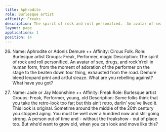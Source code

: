 ```yaml
---
title: Aphrodite
role: Burlesque artist
affinity: Freaks
description: The spirit of rock and roll personified.  An avatar of sex, drugs, and rock’n’roll in human form, from the moment of adoration of the performer on the stage to the beaten down tour thing, exhausted from the road.  Demure bleed leopard print and artful sleaze.  What are you rebelling against?  What have you got?
layout: page
applications: 1
position: 14
---
```



26) Name: Aphrodite or Adonis Demure ++
Affinity: Circus Folk.
Role: Burlesque artist
Groups: Freak, Performer, magic
Description: The spirit of rock and roll personified.  An avatar of sex, drugs, and rock’n’roll in human form, from the moment of adoration of the performer on the stage to the beaten down tour thing, exhausted from the road.  Demure bleed leopard print and artful sleaze.  What are you rebelling against?  What have you got?


27) Name: Jade or Jay Moonshine ++
Affinity: Freak
Role: Burlesque artist
Groups: Freak, Performer, young, old
Description: Some folks think that you take the retro-look too far; but this ain’t retro, darlin’ you’ve lived it.  This look is original.  Sometime around the middle of the 20th century you stopped aging.  You must be well over a hundred now and still going strong.  A person out of time and - without the freakshow - out of place too.  But who’d want to grow old, when you can look and move like this?
